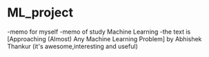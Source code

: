 # ML_project
-memo for myself
-memo of study Machine Learning
-the text is [Approaching (Almost) Any Machine Learning Problem] by Abhishek Thankur (it's awesome,interesting and useful)
